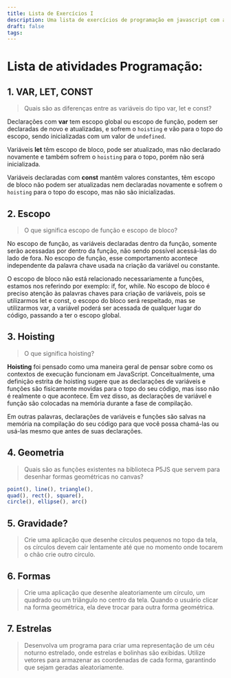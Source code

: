 ```yaml
---
title: Lista de Exercícios I
description: Uma lista de exercícios de programação em javascript com a biblioteca p5
draft: false
tags:
---
```

<script src="./ExecI/exec-balls.js"></script>
<script src="./ExecI/exec-geo.js"></script>
<script src="./ExecI/exec-stars.js"></script>

# Lista de atividades Programação:

## 1. VAR, LET, CONST

>Quais são as diferenças entre as variáveis do tipo var, let e const?

Declarações com __var__ tem escopo global ou escopo de função, podem ser declaradas de novo e atualizadas, e sofrem o `hoisting` e vão para o topo do escopo, sendo inicializadas com um valor de `undefined`.   

Variáveis __let__ têm escopo de bloco, pode ser atualizado, mas não declarado novamente e também sofrem o `hoisting` para o topo, porém não será inicializada.   

Variáveis declaradas com __const__ mantêm valores constantes, têm escopo de bloco não podem ser atualizadas nem declaradas novamente e sofrem o `hoisting` para o topo do escopo, mas não são inicializadas.  

## 2. Escopo

>O que significa escopo de função e escopo de bloco?

No escopo de função, as variáveis declaradas dentro da função, somente serão acessadas por dentro da função, não sendo possível acessá-las do lado de fora. No escopo de função, esse comportamento acontece independente da palavra chave usada na criação da variável ou constante.   

O escopo de bloco não está relacionado necessariamente a funções, estamos nos referindo por exemplo: if, for, while. No escopo de bloco é preciso atenção às palavras chaves para criação de variáveis, pois se utilizarmos let e const, o escopo do bloco será respeitado, mas se utilizarmos var, a variável poderá ser acessada de qualquer lugar do código, passando a ter o escopo global.  

## 3. Hoisting

>O que significa hoisting?

__Hoisting__ foi pensado como uma maneira geral de pensar sobre como os contextos de execução funcionam em JavaScript. Conceitualmente, uma definição estrita de hoisting sugere que as declarações de variáveis e funções são fisicamente movidas para o topo do seu código, mas isso não é realmente o que acontece. Em vez disso, as declarações de variável e função são colocadas na memória durante a fase de compilação.  

Em outras palavras, declarações de variáveis e funções são salvas na memória na compilação do seu código para que você possa chamá-las ou usá-las mesmo que antes de suas declarações.  

## 4. Geometria

>Quais são as funções existentes na biblioteca P5JS que servem para desenhar formas geométricas no canvas?

```js
point(), line(), triangle(), 
quad(), rect(), square(), 
circle(), ellipse(), arc()
```

## 5. Gravidade?

>Crie uma aplicação que desenhe círculos pequenos no topo da tela, os círculos devem cair lentamente até que no momento onde tocarem o chão crie outro círculo.

<div class="sketch-holder" id="exec-balls"></div>

## 6. Formas

>Crie uma aplicação que desenhe aleatoriamente um círculo, um quadrado ou um triângulo no centro da tela. Quando o usuário clicar na forma geométrica, ela deve trocar para outra forma geométrica.

<div class="sketch-holder" id="exec-geo"></div>

## 7. Estrelas

>Desenvolva um programa para criar uma representação de um céu noturno estrelado, onde estrelas e bolinhas são exibidas. Utilize vetores para armazenar as coordenadas de cada forma, garantindo que sejam geradas aleatoriamente.

<div class="sketch-holder" id="exec-stars"></div>

